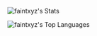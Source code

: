
![faintxyz's Stats](https://github-readme-stats.vercel.app/api?username=faintxyz&theme=vue-dark&show_icons=true&hide_border=true&count_private=true)



![faintxyz's Top Languages](https://github-readme-stats.vercel.app/api/top-langs/?username=faintxyz&theme=vue-dark&show_icons=true&hide_border=true&layout=compact)
